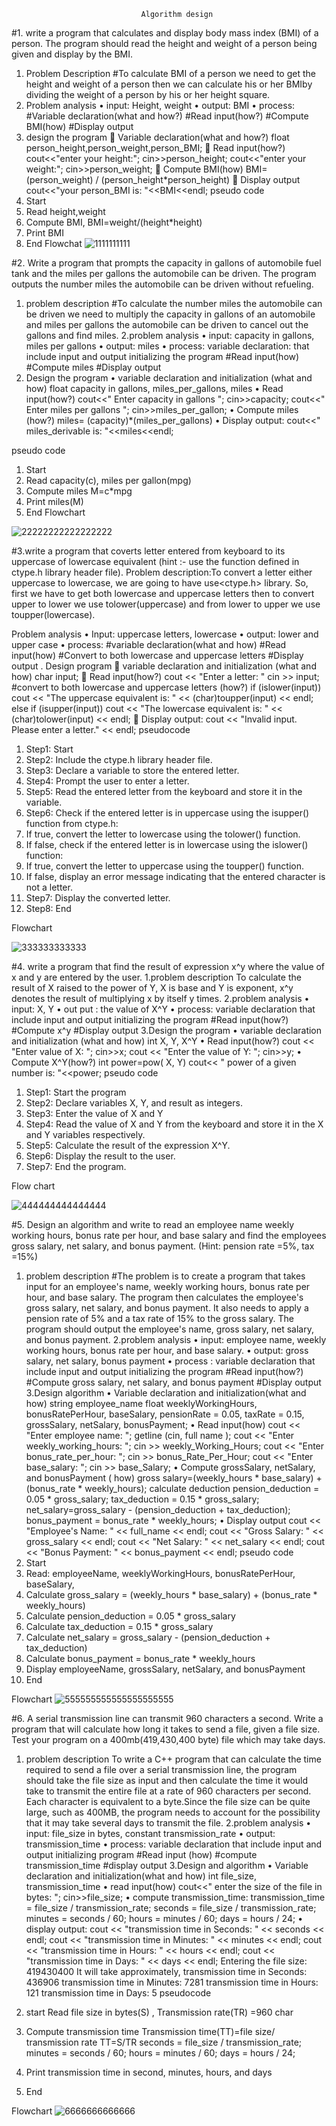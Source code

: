                                  Algorithm design
#1. write a program that calculates and display body mass index (BMI) of a person. The program should read the height and weight of a person being given and display by the BMI.
1. Problem Description
#To calculate BMI of a person we need to get the height and weight of a person then we can calculate his or her BMIby dividing the weight of a person by his or her height square.
2. Problem analysis
•	input: Height, weight
•	output: BMI
•	process:
#Variable declaration(what and how?)
#Read input(how?)
#Compute BMI(how)
#Display output
3. design the program
	Variable declaration(what and how?)
float person_height,person_weight,person_BMI;
	Read input(how?)
cout<<"enter your height:";
cin>>person_height;
cout<<"enter your weight:";
cin>>person_weight;
	Compute BMI(how)
BMI= (person_weight) / (person_height*person_height)
	Display output
cout<<"your person_BMI is: "<<BMI<<endl;
                         pseudo code
1.	Start 
2.	Read height,weight
3.	Compute BMI, BMI=weight/(height*height)
4.	Print BMI
5.	End
        Flowchat
![1111111111](https://github.com/SWEG-2015EC-Batch/Coding-Geeks/assets/149225623/b279244d-694e-4851-b239-4d5dcfa58c66)



#2. Write a program that prompts the capacity in gallons of automobile fuel tank and the miles per gallons the automobile can be driven. The program outputs the number miles the automobile can be driven without refueling.
1. problem description 
#To calculate the number miles the automobile can be driven we need to multiply the capacity in gallons of an automobile and miles per gallons the automobile can be driven to cancel out the gallons and find miles.
2.problem analysis
•	input: capacity in gallons, miles per gallons
•	output: miles
•	process: 
variable declaration: that include input and output
initializing the program
#Read input(how)
#Compute miles
#Display output
3. Design the program
•	variable declaration and initialization (what and how)
float  capacity in gallons, miles_per_gallons, miles
•	Read input(how?)
cout<<" Enter capacity in gallons ";
cin>>capacity;
cout<<" Enter miles per gallons ";
cin>>miles_per_gallon;
•	Compute miles (how?)
miles= (capacity)*(miles_per_gallons)
•	Display output:
cout<<" miles_derivable is: "<<miles<<endl;

pseudo code
1.	Start
2.	Read capacity(c), miles per gallon(mpg)
3.	Compute miles M=c*mpg
4.	Print miles(M)
5.	End
           Flowchart
        
![22222222222222222](https://github.com/SWEG-2015EC-Batch/Coding-Geeks/assets/149225623/3d881a66-f6c9-4b39-8191-ab5966ec8a90)



#3.write a program that coverts  letter entered from keyboard to its uppercase of lowercase equivalent (hint :- use the function defined in ctype.h library header file).
Problem description:To convert a letter either uppercase to lowercase, we are going to have use<ctype.h> library. So, first we have to get both lowercase and uppercase letters then to convert upper to lower we use tolower(uppercase) and from lower to upper we use toupper(lowercase).

 Problem analysis 
•	Input: uppercase letters, lowercase
•	output: lower and upper case
•	process: 
#variable declaration(what and how)
#Read input(how)
#Convert to both lowercase and uppercase letters
#Display output
. Design program
	variable declaration and initialization (what and how)
char input;
	Read input(how?)
 cout << "Enter a letter: "
 cin >> input;
#convert to both lowercase and uppercase letters (how?)
if (islower(input)) 
 cout << "The uppercase equivalent is: " << (char)toupper(input) << endl;
  else if (isupper(input)) 
   cout << "The lowercase equivalent is: " << (char)tolower(input) << endl;
	Display output:
  cout << "Invalid input. Please enter a letter." << endl;
    pseudocode
1.	Step1: Start
2.	Step2: Include the ctype.h library header file.
3.	Step3: Declare a variable to store the entered letter.
4.	Step4: Prompt the user to enter a letter.
5.	Step5: Read the entered letter from the keyboard and store it in the variable.
6.	Step6: Check if the entered letter is in uppercase using the isupper() function from ctype.h:
7.	 If true, convert the letter to lowercase using the tolower() function.
8. If false, check if the entered letter is in lowercase using the islower() function:
9.	If true, convert the letter to uppercase using the toupper() function.
10. If false, display an error message indicating that the entered character is not a letter.
11.	Step7: Display the converted letter.
12.	Step8: End

Flowchart

![333333333333](https://github.com/SWEG-2015EC-Batch/Coding-Geeks/assets/149225623/3dce65a5-8bcb-4be2-80cb-5e292fd6713e)

#4. write a program that find the result of expression x^y where the value of x and y are entered by the user.
1.problem description
To calculate the result of X raised to the power of Y, X is base and Y is exponent, x^y denotes the result of multiplying x by itself y times.
2.problem analysis
•	input: X, Y
•	out put : the value of X^Y
•	process:
variable declaration that include input and output
initializing the program
#Read input(how?)
#Compute x^y
#Display output
3.Design the program
•	variable declaration and initialization (what and how)
int X, Y, X^Y
•	Read input(how?)
cout << "Enter value of X: ";
cin>>x;
cout << "Enter the value of Y: ";
cin>>y;
•	Compute X^Y(how?)
int power=pow( X, Y)
cout<< " power of a given number is: "<<power;
          pseudo code
1.	Step1: Start the program 
2.	Step2: Declare variables X, Y, and result as integers.
3.	Step3: Enter the value of X and Y
4.	Step4: Read the value of X and Y from the keyboard and store it in the X and Y variables respectively.
5.	Step5: Calculate the result of the expression X^Y.
6.	Step6: Display the result to the user.
7.	Step7: End the program.
   
Flow chart

![444444444444444](https://github.com/SWEG-2015EC-Batch/Coding-Geeks/assets/149225623/a4b6a6ac-9fcd-45c8-a598-898f1017f134)

#5. Design an algorithm and write to read an employee name weekly working hours, bonus rate per hour, and base salary and find the employees gross salary, net salary, and bonus payment. 
(Hint: pension rate =5%, tax =15%)
1. problem description 
#The problem is to create a program that takes input for an employee's name, weekly working hours, bonus rate per hour, and base salary. The program then calculates the employee's gross salary, net salary, and bonus payment. It also needs to apply a pension rate of 5% and a tax rate of 15% to the gross salary.
The program should output the employee's name, gross salary, net salary, and bonus payment.
2.problem analysis
•	input: employee name, weekly working hours, bonus rate per hour, and base salary.
•	output: gross salary, net salary, bonus payment
•	process : variable declaration that include input and output
initializing the program
#Read input(how?)
#Compute gross salary, net salary, and bonus payment
#Display output
3.Design algorithm
•	Variable declaration and initialization(what and how)
string employee_name
float weeklyWorkingHours, bonusRatePerHour, baseSalary, pensionRate = 0.05, taxRate = 0.15, grossSalary, netSalary, bonusPayment;
•	Read input(how)
cout << "Enter employee name: ";
getline (cin, full name );
cout << "Enter weekly_working_hours: ";
cin >> weekly_Working_Hours;
cout << "Enter bonus_rate_per_hour: ";
cin >> bonus_Rate_Per_Hour;
cout << "Enter base_salary: ";
cin >> base_Salary;
•	Compute grossSalary, netSalary, and bonusPayment ( how)
gross salary=(weekly_hours * base_salary) + (bonus_rate * weekly_hours);
calculate deduction
pension_deduction = 0.05 * gross_salary;
 tax_deduction = 0.15 * gross_salary;
net_salary=gross_salary - (pension_deduction + tax_deduction);
bonus_payment = bonus_rate * weekly_hours;
•	Display output
cout << "Employee's Name: " << full_name << endl;
    cout << "Gross Salary: " << gross_salary << endl;
    cout << "Net Salary: " << net_salary << endl;
    cout << "Bonus Payment: " << bonus_payment << endl;
            pseudo code
1. Start
2. Read: employeeName, weeklyWorkingHours, bonusRatePerHour, baseSalary,
3. Calculate gross_salary = (weekly_hours * base_salary) + (bonus_rate * weekly_hours)
4. Calculate pension_deduction = 0.05 * gross_salary
5. Calculate   tax_deduction = 0.15 * gross_salary
6. Calculate net_salary = gross_salary - (pension_deduction + tax_deduction)
7. Calculate bonus_payment = bonus_rate * weekly_hours
8. Display employeeName, grossSalary, netSalary, and bonusPayment
9. End
    
Flowchart
 ![555555555555555555555](https://github.com/SWEG-2015EC-Batch/Coding-Geeks/assets/149225623/9156ef15-75b2-407a-83ee-444cd095c853)

#6. A serial transmission line can transmit 960 characters a second. Write a program that will calculate how long it takes to send a file, given a file size. Test your program on a 400mb(419,430,400 byte) file which may take days.
1. problem description
To write a C++ program that can calculate the time required to send a file over a serial transmission line, the program should take the file size as input and then calculate the time it would take to transmit the entire file at a rate of 960 characters per second. Each character is equivalent to a byte.Since the file size can be quite large, such as 400MB, the program needs to account for the possibility that it may take several days to transmit the file.
2.problem analysis
•	input: file_size in bytes, constant transmission_rate
•	output: transmission_time
•	process: variable declaration that include input and output
initializing program
#Read input (how)
#compute transmission_time
#display output
3.Design and algorithm
•	Variable declaration and initialization(what and how)
int file_size, transmission_time
•	read input(how)
  cout<<" enter the size of the file in bytes: ";
 cin>>file_size;
•	compute transmission_time:
transmission_time = file_size / transmission_rate;
 seconds = file_size / transmission_rate;
minutes = seconds / 60;
hours = minutes / 60;
days = hours / 24;
•	display output:
cout << "transmission time in Seconds: " << seconds << endl;
    cout << "transmission time in Minutes: " << minutes << endl;
    cout << "transmission time in Hours: " << hours << endl;
    cout << "transmission time in Days: " << days << endl;
Entering the file size: 419430400 It will take approximately,
transmission time in Seconds: 436906
transmission time in Minutes: 7281
transmission time in Hours: 121
transmission time in Days: 5
   pseudocode 
1.	start
Read  file size in bytes(S) , Transmission rate(TR) =960 char
2.	Compute transmission time 
Transmission time(TT)=file size/ transmission rate
TT=S/TR
           seconds = file_size / transmission_rate;
            minutes = seconds / 60;
              hours = minutes / 60;
                days = hours / 24;	

3.	Print transmission time in second, minutes, hours, and days

4.	End 


Flowchart
![6666666666666](https://github.com/SWEG-2015EC-Batch/Coding-Geeks/assets/149225623/e78c8db5-586c-4c59-aa78-a736903ee28a)



